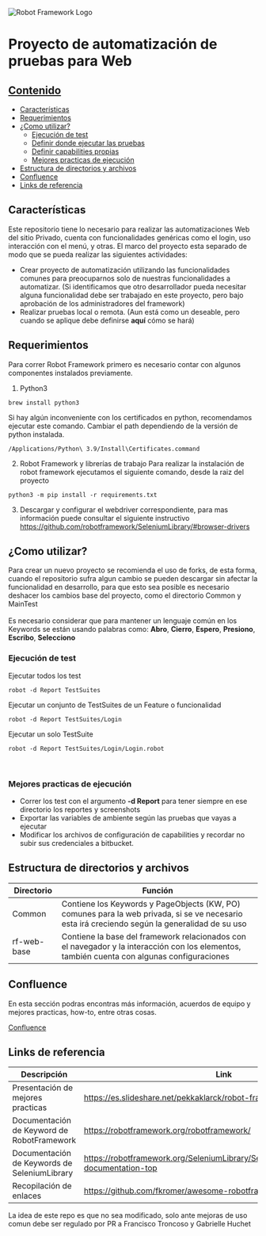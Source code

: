 ![Robot Framework Logo](https://upload.wikimedia.org/wikipedia/commons/e/e4/Robot-framework-logo.png)

# Proyecto de automatización de pruebas para Web

## [Contenido](#Contenido)

- [Características](##Características)
- [Requerimientos](##Requerimientos)
- [¿Como utilizar?](##¿Como-utilizar?)
    - [Ejecución de test](###Ejecución-de-test)
    - [Definir donde ejecutar las pruebas](###Definir-donde-ejecutar-las-pruebas)
    - [Definir capabilities propias](###Definir-capabilities-propias)
    - [Mejores practicas de ejecución](###Mejores-practicas-de-ejecución)
- [Estructura de directorios y archivos](##Estructura-de-directorios-y-archivos)
- [Confluence](##Confluence)
- [Links de referencia](##Links-de-referencia)


## Características

Este repositorio tiene lo necesario para realizar las automatizaciones Web del sitio Privado, cuenta con funcionalidades genéricas como el login, uso interacción con el menú, y otras. El marco del proyecto esta separado de modo que se pueda realizar las siguientes actividades:

- Crear proyecto de automatización utilizando las funcionalidades comunes para preocuparnos solo de nuestras funcionalidades a automatizar. (Si identificamos que otro desarrollador pueda necesitar alguna funcionalidad debe ser trabajado en este proyecto, pero bajo aprobación de los administradores del framework) 
- Realizar pruebas local o remota. (Aun está como un deseable, pero cuando se aplique debe definirse **aquí** cómo se hará)


## Requerimientos

Para correr Robot Framework primero es necesario contar con algunos componentes instalados previamente. 

1. Python3

```
brew install python3
```

Si hay algún inconveniente con los certificados en python, recomendamos ejecutar este comando. Cambiar el path dependiendo de la versión de python instalada. 
```
/Applications/Python\ 3.9/Install\Certificates.command
```

2. Robot Framework y librerías de trabajo
Para realizar la instalación de robot framework ejecutamos el siguiente comando, desde la raiz del proyecto
```
python3 -m pip install -r requirements.txt
```

3. Descargar y configurar el webdriver correspondiente, para mas información puede consultar el siguiente instructivo https://github.com/robotframework/SeleniumLibrary/#browser-drivers


## ¿Como utilizar?
Para crear un nuevo proyecto se recomienda el uso de forks, de esta forma, cuando el repositorio sufra algun cambio se pueden descargar sin afectar la funcionalidad en desarrollo, para que esto sea posible es necesario deshacer los cambios base del proyecto, como el directorio Common y MainTest
<br/>
<br/>
Es necesario considerar que para mantener un lenguaje común en los Keywords se están usando palabras como: **Abro**, **Cierro**, **Espero**, **Presiono**, **Escribo**, **Selecciono**

### Ejecución de test

Ejecutar todos los test
```
robot -d Report TestSuites
```

Ejecutar un conjunto de TestSuites de un Feature o funcionalidad
```
robot -d Report TestSuites/Login
```

Ejecutar un solo TestSuite
```
robot -d Report TestSuites/Login/Login.robot
```

<br/>

<!--### Definir dónde ejecutar las pruebas

Para ejecutar las pruebas **Local**
```
export ENV=Local
```

Para ejecutar las pruebas **Remote**
```
export ENV=Remote
```

*Valores por defecto:*
```
ENV=Local
```

<br/>-->

### Mejores practicas de ejecución
* Correr los test con el argumento **-d Report** para tener siempre en ese directorio los reportes y screenshots
* Exportar las variables de ambiente según las pruebas que vayas a ejecutar 
* Modificar los archivos de configuración de capabilities y recordar no subir sus credenciales a bitbucket.  


## Estructura de directorios y archivos
|Directorio |Función                                        |
|-----------|-----------------------------------------------|
|Common|Contiene los Keywords y PageObjects (KW, PO) comunes para la web privada, si se ve necesario esta irá creciendo según la generalidad de su uso|
|rf-web-base|Contiene la base del framework relacionados con el navegador y la interacción con los elementos, también cuenta con algunas configuraciones|

## Confluence

En esta sección podras encontras más información, acuerdos de equipo y mejores practicas, how-to, entre otras cosas.

[Confluence](https://link)


## Links de referencia

|Descripción | Link|
|------------|-----|
|Presentación de mejores practicas|https://es.slideshare.net/pekkaklarck/robot-framework-dos-and-donts|
|Documentación de Keyword de RobotFramework|https://robotframework.org/robotframework/|
|Documentación de Keywords de SeleniumLibrary|https://robotframework.org/SeleniumLibrary/SeleniumLibrary.html#library-documentation-top|
|Recopilación de enlaces | https://github.com/fkromer/awesome-robotframework|

La idea de este repo es que no sea modificado, solo ante mejoras de uso comun debe ser regulado por PR a Francisco Troncoso y  Gabrielle Huchet